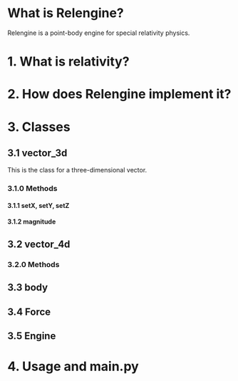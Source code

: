 # What is Relengine?
Relengine is a point-body engine for special relativity physics.

# 1. What is relativity?
# 2. How does Relengine implement it?
# 3. Classes
## 3.1 vector_3d
This is the class for a three-dimensional vector.
### 3.1.0 Methods
#### 3.1.1 setX, setY, setZ
#### 3.1.2 magnitude
## 3.2 vector_4d
### 3.2.0 Methods
## 3.3 body
## 3.4 Force
## 3.5 Engine
# 4. Usage and main.py

